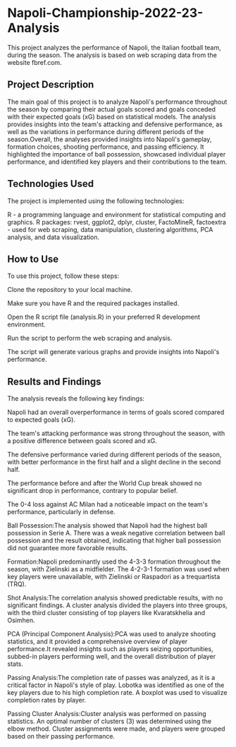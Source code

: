 # Napoli-Championship-2022-23-Analysis
This project analyzes the performance of Napoli, the Italian football team, during the season. The analysis is based on web scraping data from the website fbref.com.

## Project Description
The main goal of this project is to analyze Napoli's performance throughout the season by comparing their actual goals scored and goals conceded with their expected goals (xG) based on statistical models. The analysis provides insights into the team's attacking and defensive performance, as well as the variations in performance during different periods of the season.Overall, the analyses provided insights into Napoli's gameplay, formation choices, shooting performance, and passing efficiency. It highlighted the importance of ball possession, showcased individual player performance, and identified key players and their contributions to the team.

## Technologies Used
The project is implemented using the following technologies:

R - a programming language and environment for statistical computing and graphics.
R packages: rvest, ggplot2, dplyr, cluster, FactoMineR, factoextra - used for web scraping, data manipulation, clustering algorithms, PCA analysis, and data visualization.

## How to Use
To use this project, follow these steps:

Clone the repository to your local machine.

Make sure you have R and the required packages installed.

Open the R script file (analysis.R) in your preferred R development environment.

Run the script to perform the web scraping and analysis.

The script will generate various graphs and provide insights into Napoli's performance.

## Results and Findings
The analysis reveals the following key findings:

Napoli had an overall overperformance in terms of goals scored compared to expected goals (xG).

The team's attacking performance was strong throughout the season, with a positive difference between goals scored and xG.

The defensive performance varied during different periods of the season, with better performance in the first half and a slight decline in the second half.

The performance before and after the World Cup break showed no significant drop in performance, contrary to popular belief.

The 0-4 loss against AC Milan had a noticeable impact on the team's performance, particularly in defense.

Ball Possession:The analysis showed that Napoli had the highest ball possession in Serie A.
There was a weak negative correlation between ball possession and the result obtained, indicating that higher ball possession did not guarantee more favorable results.

Formation:Napoli predominantly used the 4-3-3 formation throughout the season, with Zielinski as a midfielder.
The 4-2-3-1 formation was used when key players were unavailable, with Zielinski or Raspadori as a trequartista (TRQ).

Shot Analysis:The correlation analysis showed predictable results, with no significant findings.
A cluster analysis divided the players into three groups, with the third cluster consisting of top players like Kvaratskhelia and Osimhen.

PCA (Principal Component Analysis):PCA was used to analyze shooting statistics, and it provided a comprehensive overview of player performance.It revealed insights such as players seizing opportunities, subbed-in players performing well, and the overall distribution of player stats.

Passing Analysis:The completion rate of passes was analyzed, as it is a critical factor in Napoli's style of play.
Lobotka was identified as one of the key players due to his high completion rate.
A boxplot was used to visualize completion rates by player.

Passing Cluster Analysis:Cluster analysis was performed on passing statistics.
An optimal number of clusters (3) was determined using the elbow method.
Cluster assignments were made, and players were grouped based on their passing performance.
